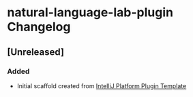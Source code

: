 <!-- Keep a Changelog guide -> https://keepachangelog.com -->

# natural-language-lab-plugin Changelog

## [Unreleased]
### Added
- Initial scaffold created from [IntelliJ Platform Plugin Template](https://github.com/JetBrains/intellij-platform-plugin-template)
